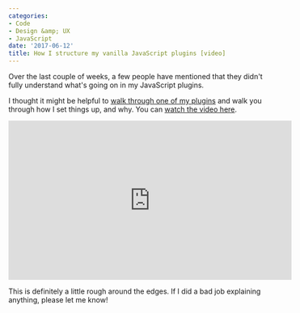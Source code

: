 ```yaml
---
categories:
- Code
- Design &amp; UX
- JavaScript
date: '2017-06-12'
title: How I structure my vanilla JavaScript plugins [video]
---
```


Over the last couple of weeks, a few people have mentioned that they didn't fully understand what's going on in my JavaScript plugins.

I thought it might be helpful to [walk through one of my plugins](https://www.youtube.com/watch?v=gGMOskYb-ho) and walk you through how I set things up, and why. You can [watch the video here](https://www.youtube.com/watch?v=gGMOskYb-ho).

<iframe width="560" height="315" src="https://www.youtube.com/embed/gGMOskYb-ho?rel=0&amp;showinfo=0?ecver=1" frameborder="0" allowfullscreen></iframe>

This is definitely a little rough around the edges. If I did a bad job explaining anything, please let me know!